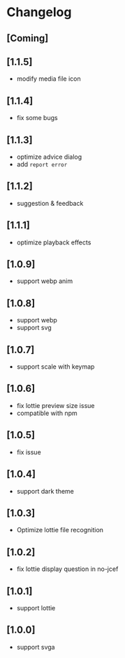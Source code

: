 # Changelog

## [Coming]

## [1.1.5]

- modify media file icon

## [1.1.4]

- fix some bugs

## [1.1.3]

- optimize advice dialog
- add `report error`

## [1.1.2]

- suggestion & feedback

## [1.1.1]

- optimize playback effects

## [1.0.9]

- support webp anim

## [1.0.8]

- support webp
- support svg

## [1.0.7]

- support scale with keymap

## [1.0.6]

- fix lottie preview size issue
- compatible with npm

## [1.0.5]

- fix issue

## [1.0.4]

- support dark theme

## [1.0.3]

- Optimize lottie file recognition

## [1.0.2]

- fix lottie display question in no-jcef

## [1.0.1]

- support lottie

## [1.0.0]

- support svga